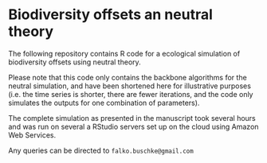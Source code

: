 # Biodiversity offsets an neutral theory

The following repository contains R code for a ecological simulation of biodiversity offsets using neutral theory.

Please note that this code only contains the backbone algorithms for the neutral simulation, and have been shortened here for illustrative purposes (i.e. the time series is shorter, there are fewer iterations, and the code only simulates the outputs for one combination of parameters). 

The complete simulation as presented in the manuscript took several hours and was run on several a RStudio servers set up on the cloud using Amazon Web Services.

Any queries can be directed to `falko.buschke@gmail.com`
